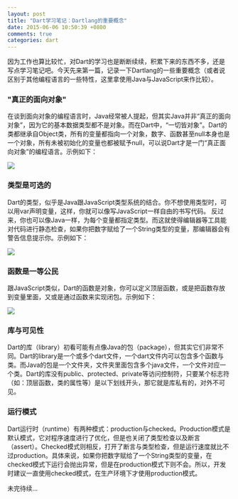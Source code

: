```yaml
---
layout: post
title: "Dart学习笔记：Dartlang的重要概念"
date: 2015-06-06 10:50:39 +0800
comments: true
categories: dart
---
```

  因为工作也算比较忙，对Dart的学习也是断断续续，积累下来的东西不多，还是写点学习笔记吧。今天先来第一篇，记录一下Dartlang的一些重要概念（或者说区别于其他编程语言的一些特性，这里拿使用Java与JavaScript来作比较）。

### "真正的面向对象"
  在谈到面向对象的编程语言时，Java经常被人提起，但其实Java并非“真正的面向对象”，因为它的基本数据类型都不是对象。而在Dart中，“一切皆对象”。Dart的类都继承自Object类，所有的变量都指向一个对象，数字、函数甚至null本身也是一个对象，所有未被初始化的变量也都被赋予null，可以说Dart才是一门“真正面向对象”的编程语言。示例如下：

  <img src="{{ root_url }}/images/custom/dart_notes/everything_is_object.png" />

### 类型是可选的
  Dart的类型，似乎是Java跟JavaScript类型系统的结合。你不想使用类型时，可以用var声明变量，这样，你就可以像写JavaScript一样自由的书写代码。<!-- more --> 反过来，你也可以像Java一样，为每个变量都指定类型。而这就使得编辑器等工具能对代码进行静态检查，如果你把数字赋给了一个String类型的变量，那编辑器会有警告信息提示你。示例如下：

  <img src="{{ root_url }}/images/custom/dart_notes/optional_types.png" />

### 函数是一等公民
  跟JavaScript类似，Dart的函数是对象，你可以定义顶层函数，或是把函数存放到变量里面，又或是通过函数来实现闭包。示例如下：

  <img src="{{ root_url }}/images/custom/dart_notes/function_is_good.png" />

### 库与可见性
  Dart的库（library）初看可能有点像Java的包（package），但其实它们非常不同。Dart的library是一个或多个dart文件，一个dart文件内可以包含多个函数与类。而Java的包是一个文件夹，文件夹里面包含多个java文件，一个文件对应一个类。Dart的库没有public、protected、private等访问控制符，只要某个标志符（如：顶层函数，类的属性等）是以下划线开头，那它就是库私有的，对外不可见。

### 运行模式
  Dart运行时（runtime）有两种模式：production与checked。Production模式是默认模式，它对程序速度进行了优化，但是也关闭了类型检查以及断言（assert）。Checked模式则相反，打开了断言与类型检查，但是运行速度就比不过production。具体来说，如果你把数字赋给了一个String类型的变量，在checked模式下运行会抛出异常，但是在production模式下则不会。所以，开发时建议一直使用checked模式，在生产环境下才使用production模式。

未完待续...